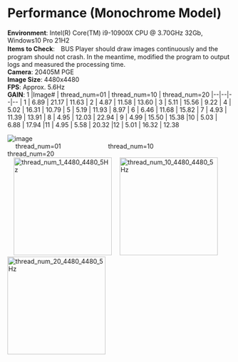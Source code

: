 # Performance (Monochrome Model)
**Environment**: Intel(R) Core(TM) i9-10900X CPU @ 3.70GHz 32Gb, Windows10 Pro 21H2<br>
**Items to Check**:　BUS Player should draw images continuously and the program should not crash. In the meantime, modified the program to output logs and measured the processing time.<br>
**Camera**: 20405M PGE<br>
**Image Size**: 4480x4480<br>
**FPS**: Approx. 5.6Hz<br>
**GAIN**: 1
|Image# | thread_num=01 | thread_num=10 | thread_num=20
|--|--|--|--
| 1 |  6.89 | 21.17 | 11.63 
| 2 |  4.87 | 11.58 | 13.60 
| 3 |  5.11 | 15.56 |  9.22 
| 4 |  5.02 | 16.31 | 10.79 
| 5 |  5.19 | 11.93 |  8.97 
| 6 |  6.46 | 11.68 | 15.82 
| 7 |  4.93 | 11.39 | 13.91 
| 8 |  4.95 | 12.03 | 22.94 
| 9 |  4.99 | 15.50 | 15.38 
|10 |  5.03 |  6.88 | 17.94 
|11 |  4.95 |  5.58 | 20.32 
|12 |  5.01 | 16.32 | 12.38 
<br>

![image](https://user-images.githubusercontent.com/107820102/180385211-c931b3e5-abe0-4329-8835-2e046fad94c7.png)
<br>
&emsp; thread_num=01
&emsp;&emsp;&emsp;&emsp;&emsp;&emsp;&emsp; thread_num=10
&emsp;&emsp;&emsp;&emsp;&emsp;&emsp;&emsp; thread_num=20
<br>
&emsp;<img width="220" alt="thread_num_1_4480_4480_5Hz" src="https://user-images.githubusercontent.com/107820102/180964058-41d710d9-dc22-4be7-860a-5ce05785a761.png">
&emsp;<img width="220" alt="thread_num_10_4480_4480_5Hz" src="https://user-images.githubusercontent.com/107820102/180963914-899837e4-4e16-4b7f-96ce-e322312c6387.png">
&emsp;<img width="220" alt="thread_num_20_4480_4480_5Hz" src="https://user-images.githubusercontent.com/107820102/180963562-3fc73f5b-69fa-4eb9-9d69-82a082b59741.png">
